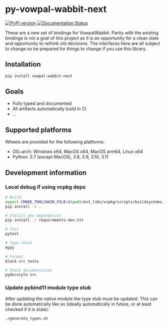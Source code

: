 # py-vowpal-wabbit-next

[![PyPI version](https://badge.fury.io/py/vowpal-wabbit-next.svg)](https://badge.fury.io/py/vowpal-wabbit-next)
[![Documentation Status](https://readthedocs.org/projects/vowpal-wabbit-next/badge/?version=latest)](https://vowpal-wabbit-next.readthedocs.io/en/latest/?badge=latest)


These are a new set of bindings for VowpalWabbit. Parity with the existing bindings is not a goal of this project as it is an opportunity for a clean slate and opportunity to rethink old decisions. The interfaces here are all subject to change so be prepared for things to change if you use this library.

## Installation

```sh
pip install vowpal-wabbit-next
```

## Goals

- Fully typed and documented
- All artifacts automatically build in CI
- ...

## Supported platforms

Wheels are provided for the following platforms:

- OS+arch: Windows x64, MacOS x64, MacOS arm64, Linux x64
- Python: 3.7 (except MacOS), 3.8, 3.9, 3.10, 3.11

## Development information

### Local debug if using vcpkg deps
```sh
# Build
export CMAKE_TOOLCHAIN_FILE=$(pwd)/ext_libs/vcpkg/scripts/buildsystems/vcpkg.cmake
pip install -v .

# Install dev dependncies
pip install -r requirements-dev.txt

# Test
pytest

# Type check
mypy

# Format
black src tests

# Check documentation
pydocstyle src
```

### Update pybind11 module type stub

After updating the native module the type stub must be updated. This can be done automatically like so (ideally automatically in future, or at least checked if it is stale):
```sh
./generate_types.sh
```
